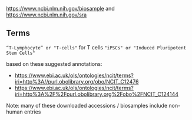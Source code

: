 

https://www.ncbi.nlm.nih.gov/biosample and https://www.ncbi.nlm.nih.gov/sra

## Terms 
`“T-Lymphocyte” or "T-cells"` for T cells
`"iPSCs" or "Induced Pluripotent Stem Cells"`

based on these suggested annotations: 

- https://www.ebi.ac.uk/ols/ontologies/ncit/terms?iri=http%3A//purl.obolibrary.org/obo/NCIT_C12476
- https://www.ebi.ac.uk/ols/ontologies/ncit/terms?iri=http%3A%2F%2Fpurl.obolibrary.org%2Fobo%2FNCIT_C124144

Note: many of these downloaded accessions / biosamples include non-human entries

